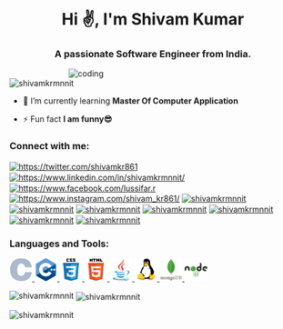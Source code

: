 <h1 align="center"> Hi ✌️, I'm Shivam Kumar </h1>

<h3 align="center">A passionate Software Engineer from India.</h3>
<img align="right"alt="coding" width="400" src="https://user-images.githubusercontent.com/55389276/140866485-8fb1c876-9a8f-4d6a-98dc-08c4981eaf70.gif"

<p align="left"> <img src="https://komarev.com/ghpvc/?username=shivamkrmnnit&label=Profile%20views&color=0e75b6&style=flat" alt="shivamkrmnnit" /> </p>

- 🌱 I’m currently learning **Master Of Computer Application**

- ⚡ Fun fact **I am funny😎**

<h3 align="left">Connect with me:</h3>
<p align="left">
<a href="https://twitter.com/https://twitter.com/shivamkr861" target="blank"><img align="center" src="https://raw.githubusercontent.com/rahuldkjain/github-profile-readme-generator/master/src/images/icons/Social/twitter.svg" alt="https://twitter.com/shivamkr861" height="30" width="40" /></a>
<a href="https://linkedin.com/in/https://www.linkedin.com/in/shivamkrmnnit/" target="blank"><img align="center" src="https://raw.githubusercontent.com/rahuldkjain/github-profile-readme-generator/master/src/images/icons/Social/linked-in-alt.svg" alt="https://www.linkedin.com/in/shivamkrmnnit/" height="30" width="40" /></a>
<a href="https://fb.com/https://www.facebook.com/lussifar.r" target="blank"><img align="center" src="https://raw.githubusercontent.com/rahuldkjain/github-profile-readme-generator/master/src/images/icons/Social/facebook.svg" alt="https://www.facebook.com/lussifar.r" height="30" width="40" /></a>
<a href="https://instagram.com/https://www.instagram.com/shivam_kr861/" target="blank"><img align="center" src="https://raw.githubusercontent.com/rahuldkjain/github-profile-readme-generator/master/src/images/icons/Social/instagram.svg" alt="https://www.instagram.com/shivam_kr861/" height="30" width="40" /></a>
<a href="https://www.codechef.com/users/shivamkrmnnit" target="blank"><img align="center" src="https://cdn.jsdelivr.net/npm/simple-icons@3.1.0/icons/codechef.svg" alt="shivamkrmnnit" height="30" width="40" /></a>
<a href="https://www.hackerrank.com/shivamkrmnnit" target="blank"><img align="center" src="https://raw.githubusercontent.com/rahuldkjain/github-profile-readme-generator/master/src/images/icons/Social/hackerrank.svg" alt="shivamkrmnnit" height="30" width="40" /></a>
<a href="https://codeforces.com/profile/shivamkrmnnit" target="blank"><img align="center" src="https://raw.githubusercontent.com/rahuldkjain/github-profile-readme-generator/master/src/images/icons/Social/codeforces.svg" alt="shivamkrmnnit" height="30" width="40" /></a>
<a href="https://www.leetcode.com/shivamkrmnnit" target="blank"><img align="center" src="https://raw.githubusercontent.com/rahuldkjain/github-profile-readme-generator/master/src/images/icons/Social/leet-code.svg" alt="shivamkrmnnit" height="30" width="40" /></a>
<a href="https://www.hackerearth.com/shivamkrmnnit" target="blank"><img align="center" src="https://raw.githubusercontent.com/rahuldkjain/github-profile-readme-generator/master/src/images/icons/Social/hackerearth.svg" alt="shivamkrmnnit" height="30" width="40" /></a>
<a href="https://auth.geeksforgeeks.org/user/shivamkrmnnit" target="blank"><img align="center" src="https://raw.githubusercontent.com/rahuldkjain/github-profile-readme-generator/master/src/images/icons/Social/geeks-for-geeks.svg" alt="shivamkrmnnit" height="30" width="40" /></a>
<a href="https://discord.gg/shivamkrmnnit" target="blank"><img align="center" src="https://raw.githubusercontent.com/rahuldkjain/github-profile-readme-generator/master/src/images/icons/Social/discord.svg" alt="shivamkrmnnit" height="30" width="40" /></a>
</p>

<h3 align="left">Languages and Tools:</h3>
<p align="left"> <a href="https://www.cprogramming.com/" target="_blank" rel="noreferrer"> <img src="https://raw.githubusercontent.com/devicons/devicon/master/icons/c/c-original.svg" alt="c" width="40" height="40"/> </a> <a href="https://www.w3schools.com/cpp/" target="_blank" rel="noreferrer"> <img src="https://raw.githubusercontent.com/devicons/devicon/master/icons/cplusplus/cplusplus-original.svg" alt="cplusplus" width="40" height="40"/> </a> <a href="https://www.w3schools.com/css/" target="_blank" rel="noreferrer"> <img src="https://raw.githubusercontent.com/devicons/devicon/master/icons/css3/css3-original-wordmark.svg" alt="css3" width="40" height="40"/> </a> <a href="https://www.w3.org/html/" target="_blank" rel="noreferrer"> <img src="https://raw.githubusercontent.com/devicons/devicon/master/icons/html5/html5-original-wordmark.svg" alt="html5" width="40" height="40"/> </a> <a href="https://www.java.com" target="_blank" rel="noreferrer"> <img src="https://raw.githubusercontent.com/devicons/devicon/master/icons/java/java-original.svg" alt="java" width="40" height="40"/> </a> <a href="https://www.linux.org/" target="_blank" rel="noreferrer"> <img src="https://raw.githubusercontent.com/devicons/devicon/master/icons/linux/linux-original.svg" alt="linux" width="40" height="40"/> </a> <a href="https://www.mongodb.com/" target="_blank" rel="noreferrer"> <img src="https://raw.githubusercontent.com/devicons/devicon/master/icons/mongodb/mongodb-original-wordmark.svg" alt="mongodb" width="40" height="40"/> </a> <a href="https://nodejs.org" target="_blank" rel="noreferrer"> <img src="https://raw.githubusercontent.com/devicons/devicon/master/icons/nodejs/nodejs-original-wordmark.svg" alt="nodejs" width="40" height="40"/> </a> </p>

<p><img align="left" src="https://github-readme-stats.vercel.app/api/top-langs?username=shivamkrmnnit&show_icons=true&locale=en&layout=compact" alt="shivamkrmnnit" /></p>

<p>&nbsp;<img align="center" src="https://github-readme-stats.vercel.app/api?username=shivamkrmnnit&show_icons=true&locale=en" alt="shivamkrmnnit" /></p>

<p><img align="center" src="https://github-readme-streak-stats.herokuapp.com/?user=shivamkrmnnit&" alt="shivamkrmnnit" /></p>




